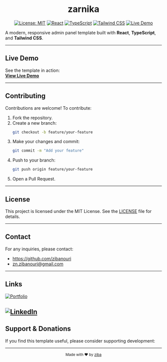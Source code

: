 <h1 align="center">
zarnika
</h1>

<div align="center">

[![License: MIT](https://img.shields.io/badge/License-MIT-yellow.svg?style=for-the-badge)](https://github.com/zibanouri/zarnika/blob/main/LICENSE)
[![React](https://img.shields.io/badge/React-20232A?style=for-the-badge&logo=react&logoColor=61DAFB)](https://reactjs.org/)
[![TypeScript](https://img.shields.io/badge/TypeScript-007ACC?style=for-the-badge&logo=typescript&logoColor=white)](https://www.typescriptlang.org/)
[![Tailwind CSS](https://img.shields.io/badge/TailwindCSS-38B2AC?style=for-the-badge&logo=tailwind-css&logoColor=white)](https://tailwindcss.com/)
[![Live Demo](https://img.shields.io/badge/Live%20Demo-Online-crimson?style=for-the-badge)](https://zibanouri.github.io/zarnika)

</div>

A modern, responsive admin panel template built with **React**, **TypeScript**, and **Tailwind CSS**.

---

## Live Demo

See the template in action:  
 **[View Live Demo](https://zibanouri.github.io/zarnika)**

---

## Contributing

Contributions are welcome! To contribute:

1. Fork the repository.
2. Create a new branch:
   ```bash
   git checkout -b feature/your-feature
   ```
3. Make your changes and commit:
   ```bash
   git commit -m "Add your feature"
   ```
4. Push to your branch:
   ```bash
   git push origin feature/your-feature
   ```
5. Open a Pull Request.

---

## License

This project is licensed under the MIT License. See the [LICENSE](https://github.com/zibanouri/zarnika/blob/main/LICENSE) file for details.

---

## Contact

For any inquiries, please contact:
- https://github.com/zibanouri
- zn.zibanouri@gmail.com

---
## Links

[![Portfolio](https://img.shields.io/badge/Portfolio-000?style=for-the-badge&logo=ko-fi&logoColor=white)](https://zibanouri.ir/)

[![LinkedIn](https://img.shields.io/badge/LinkedIn-0A66C2?style=for-the-badge&logo=linkedin&logoColor=white)](https://www.linkedin.com/in/ziba-nouri/)
---
## Support & Donations

If you find this template useful, please consider supporting development:

---

<div align="center">
  <sub>Made with ❤️ by <a href="https://github.com/zibanouri">ziba</a></sub>
</div>
